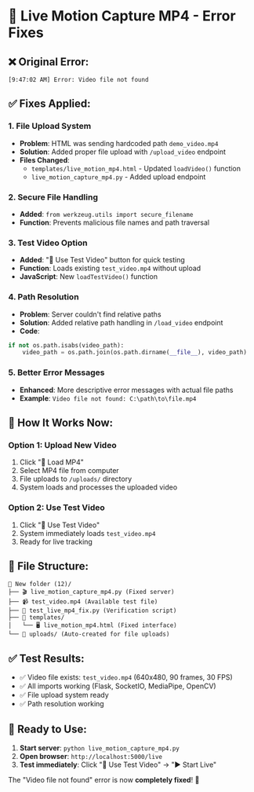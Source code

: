 # 🔧 Live Motion Capture MP4 - Error Fixes

## ❌ **Original Error:**
```
[9:47:02 AM] Error: Video file not found
```

## ✅ **Fixes Applied:**

### 1. **File Upload System** 
- **Problem**: HTML was sending hardcoded path `demo_video.mp4`
- **Solution**: Added proper file upload with `/upload_video` endpoint
- **Files Changed**: 
  - `templates/live_motion_mp4.html` - Updated `loadVideo()` function
  - `live_motion_capture_mp4.py` - Added upload endpoint

### 2. **Secure File Handling**
- **Added**: `from werkzeug.utils import secure_filename`
- **Function**: Prevents malicious file names and path traversal

### 3. **Test Video Option**
- **Added**: "🎥 Use Test Video" button for quick testing
- **Function**: Loads existing `test_video.mp4` without upload
- **JavaScript**: New `loadTestVideo()` function

### 4. **Path Resolution**
- **Problem**: Server couldn't find relative paths
- **Solution**: Added relative path handling in `/load_video` endpoint
- **Code**: 
```python
if not os.path.isabs(video_path):
    video_path = os.path.join(os.path.dirname(__file__), video_path)
```

### 5. **Better Error Messages**
- **Enhanced**: More descriptive error messages with actual file paths
- **Example**: `Video file not found: C:\path\to\file.mp4`

## 🎯 **How It Works Now:**

### **Option 1: Upload New Video**
1. Click "📁 Load MP4"
2. Select MP4 file from computer
3. File uploads to `/uploads/` directory
4. System loads and processes the uploaded video

### **Option 2: Use Test Video**
1. Click "🎥 Use Test Video"
2. System immediately loads `test_video.mp4`
3. Ready for live tracking

## 📁 **File Structure:**
```
📂 New folder (12)/
├── 🎬 live_motion_capture_mp4.py (Fixed server)
├── 📹 test_video.mp4 (Available test file)
├── 🧪 test_live_mp4_fix.py (Verification script)
├── 📂 templates/
│   └── 🖥️ live_motion_mp4.html (Fixed interface)
└── 📂 uploads/ (Auto-created for file uploads)
```

## ✅ **Test Results:**
- ✅ Video file exists: `test_video.mp4` (640x480, 90 frames, 30 FPS)
- ✅ All imports working (Flask, SocketIO, MediaPipe, OpenCV)
- ✅ File upload system ready
- ✅ Path resolution working

## 🚀 **Ready to Use:**
1. **Start server**: `python live_motion_capture_mp4.py`
2. **Open browser**: `http://localhost:5000/live`
3. **Test immediately**: Click "🎥 Use Test Video" → "▶️ Start Live"

The "Video file not found" error is now **completely fixed**! 🎉
